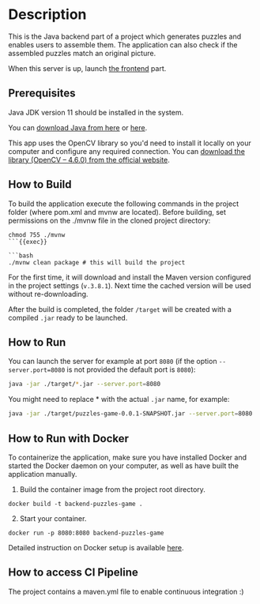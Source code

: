 # Description
This is the Java backend part of a project which generates puzzles and enables users to assemble them. 
The application can also check if the assembled puzzles match an original picture. 

When this server is up, launch [the frontend](https://github.com/tetianadivnych/frontend-puzzles-game/tree/main) part.

## Prerequisites
Java JDK version 11 should be installed in the system.

You can [download Java from here](https://www.oracle.com/java/technologies/downloads/#java11)
or [here](https://adoptium.net/temurin/releases/).

This app uses the OpenCV library so you'd need to install it locally on your computer and configure any required connection.
You can [download the library (OpenCV – 4.6.0) from the official website](https://opencv.org/releases/). 

## How to Build
  
To build the application execute the following commands in the project folder (where pom.xml and mvnw are located). Before building, set permissions on the ./mvnw file in the cloned project directory:
```
chmod 755 ./mvnw
```{{exec}}

```bash
./mvnw clean package # this will build the project
```
For the first time, it will download and install the Maven version configured in the project settings (`v.3.8.1`). Next time the cached version will be used without re-downloading.

After the build is completed, the folder `/target` will be created with a compiled `.jar` ready to be launched.

## How to Run
You can launch the server for example at port `8080`
(if the option `--server.port=8080` is not provided the default port is `8080`):
```bash
java -jar ./target/*.jar --server.port=8080
```
You might need to replace * with the actual `.jar` name, for example:
```bash
java -jar ./target/puzzles-game-0.0.1-SNAPSHOT.jar --server.port=8080
```

## How to Run with Docker
To containerize the application, make sure you have installed Docker and started the Docker daemon on your computer, as well as have built the application manually.
1. Build the container image from the project root directory. 
```
docker build -t backend-puzzles-game .
```
2. Start your container.
```
docker run -p 8080:8080 backend-puzzles-game
```
Detailed instruction on Docker setup is available [here](https://docs.docker.com/get-started/02_our_app/).

## How to access CI Pipeline 
The project contains a maven.yml file to enable continuous integration :)
